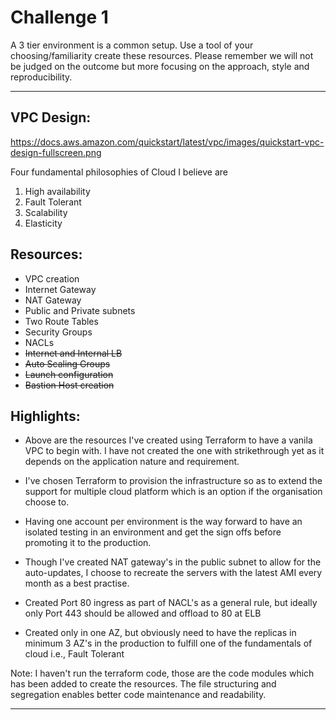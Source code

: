 # Challenge 1

A 3 tier environment is a common setup. Use a tool of your choosing/familiarity create these resources. Please remember we will not be judged on the outcome but more focusing on the approach, style and reproducibility.

-------------------------------------------------------------------------------------------------------

## VPC Design:
https://docs.aws.amazon.com/quickstart/latest/vpc/images/quickstart-vpc-design-fullscreen.png

Four fundamental philosophies of Cloud I believe are

1. High availability
2. Fault Tolerant
3. Scalability
4. Elasticity

## Resources:

- VPC creation
- Internet Gateway
- NAT Gateway
- Public and Private subnets
- Two Route Tables
- Security Groups
- NACLs
- ~~Internet and Internal LB~~
- ~~Auto Scaling Groups~~
- ~~Launch configuration~~
- ~~Bastion Host creation~~

## Highlights:

- Above are the resources I've created using Terraform to have a vanila VPC to begin with. I have not created the one with strikethrough yet as it depends on the application nature and requirement. 

- I've chosen Terraform to provision the infrastructure so as to extend the support for multiple cloud platform which is an option if the organisation choose to.

- Having one account per environment is the way forward to have an isolated testing in an environment and get the sign offs before promoting it to the production.

- Though I've created NAT gateway's in the public subnet to allow for the auto-updates, I choose to recreate the servers with the latest AMI every month as a best practise.

- Created Port 80 ingress as part of NACL's as a general rule, but ideally only Port 443 should be allowed and offload to 80 at ELB

- Created only in one AZ, but obviously need to have the replicas in minimum 3 AZ's in the production to fulfill one of the fundamentals of cloud i.e., Fault Tolerant

Note: I haven't run the terraform code, those are the code modules which has been added to create the resources. The file structuring and segregation enables better code maintenance and readability.

-------------------------------------------------------------------------------------------------------